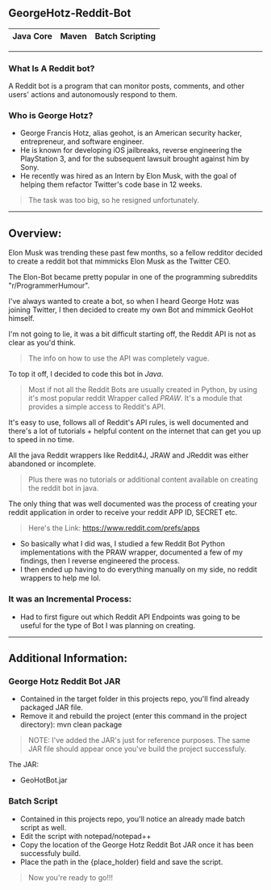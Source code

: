 ## GeorgeHotz-Reddit-Bot
|Java Core|Maven|Batch Scripting|
|---|---|---|
---
### What Is A Reddit bot? 
A Reddit bot is a program that can monitor posts, comments, and other users' actions and autonomously respond to them.

### Who is George Hotz?
- George Francis Hotz, alias geohot, is an American security hacker, entrepreneur, and software engineer.
- He is known for developing iOS jailbreaks, reverse engineering the PlayStation 3, and for the subsequent lawsuit brought against him by Sony.
- He recently was hired as an Intern by Elon Musk, with the goal of helping them refactor Twitter's code base in 12 weeks.
> The task was too big, so he resigned unfortunately.

---
## Overview:

Elon Musk was trending these past few months, so a fellow redditor decided to create a reddit bot that mimmicks Elon Musk as the Twitter CEO.

The Elon-Bot became pretty popular in one of the programming subreddits "r/ProgrammerHumour".

I've always wanted to create a bot, so when I heard George Hotz was joining Twitter, I then decided to create my own Bot and mimmick GeoHot himself.

I'm not going to lie, it was a bit difficult starting off, the Reddit API is not as clear as you'd think.
> The info on how to use the API was completely vague.

To top it off, I decided to code this bot in *Java*.
> Most if not all the Reddit Bots are usually created in Python, by using it's most popular reddit Wrapper called *PRAW*.
It's a module that provides a simple access to Reddit's API.

It's easy to use, follows all of Reddit's API rules, is well documented and there's a lot of tutorials + helpful content on the internet that can get you up to speed in no time.

All the java Reddit wrappers like Reddit4J, JRAW and JReddit was either abandoned or incomplete.
> Plus there was no tutorials or additional content available on creating the reddit bot in java.

The only thing that was well documented was the process of creating your reddit application in order to receive your reddit APP ID, SECRET etc.
> Here's the Link: https://www.reddit.com/prefs/apps

- So basically what I did was, I studied a few Reddit Bot Python implementations with the PRAW wrapper, documented a few of my findings, 
then I reverse engineered the process.
- I then ended up having to do everything manually on my side, no reddit wrappers to help me lol.

### It was an Incremental Process: 

- Had to first figure out which Reddit API Endpoints was going to be useful for the type of Bot I was planning on creating.

---

## Additional Information:

### George Hotz Reddit Bot JAR

- Contained in the target folder in this projects repo, you'll find already packaged JAR file.
- Remove it and rebuild the project (enter this command in the project directory): mvn clean package 
> NOTE: I've added the JAR's just for reference purposes.
> The same JAR file should appear once you've build the project successfuly.

The JAR:
- GeoHotBot.jar

### Batch Script

- Contained in this projects repo, you'll notice an already made batch script as well.
- Edit the script with notepad/notepad++
- Copy the location of the George Hotz Reddit Bot JAR once it has been successfuly build.
- Place the path in the {place_holder) field and save the script.

> Now you're ready to go!!!
